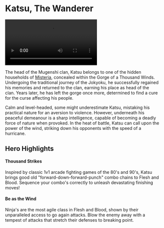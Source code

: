 # Katsu, The Wanderer

<video controls autoplay loop playsinline>
  <source src="https://media.githubusercontent.com/media/nathaneastwood/fablore/main/src/heroes-of-rathe/media/katsu.mp4" type="video/mp4">
</video>

The head of the Mugenshi clan, Katsu belongs to one of the hidden households of [Misteria](https://legendarystories.net/world-of-rathe/misteria/misteria.html), concealed within the Gorge of a Thousand Winds. Undergoing the traditional journey of the Jokyoku, he successfully regained his memories and returned to the clan, earning his place as head of the clan. Years later, he has left the gorge once more, determined to find a cure for the curse affecting his people.

Calm and level-headed, some might underestimate Katsu, mistaking his practical nature for an aversion to violence. However, underneath his peaceful demeanour is a sharp intelligence, capable of becoming a deadly force of nature when provoked. In the heat of battle, Katsu can call upon the power of the wind, striking down his opponents with the speed of a hurricane.

## Hero Highlights

#### Thousand Strikes

Inspired by classic 1v1 arcade fighting games of the 80's and 90's, Katsu brings good old "forward-down-forward-punch" combo chains to Flesh and Blood. Sequence your combo's correctly to unleash devastating finishing moves!

#### Be as the Wind

Ninja's are the most agile class in Flesh and Blood, shown by their unparalleled access to go again attacks. Blow the enemy away with a tempest of attacks that stretch their defenses to breaking point.
